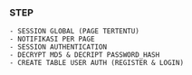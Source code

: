 ### STEP 

    - SESSION GLOBAL (PAGE TERTENTU)
    - NOTIFIKASI PER PAGE
    - SESSION AUTHENTICATION
    - DECRYPT MD5 & DECRIPT PASSWORD_HASH
    - CREATE TABLE USER AUTH (REGISTER & LOGIN)